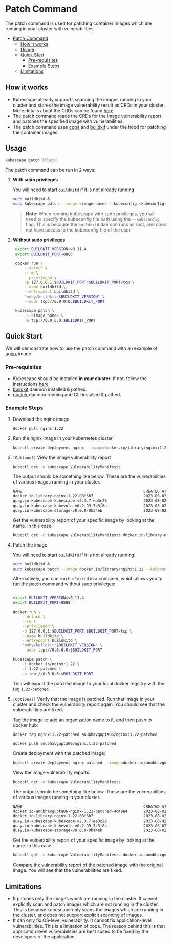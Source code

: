 # Patch Command

The patch command is used for patching container images which are running in your cluster with vulnerabilities.

- [Patch Command](#patch-command)
  - [How it works](#how-it-works)
  - [Usage](#usage)
  - [Quick Start](#quick-start)
    - [Pre-requisites](#pre-requisites)
    - [Example Steps](#example-steps)
  - [Limitations](#limitations)

## How it works

- Kubescape already supports scanning the images running in your cluster and stores the image vulnerability result as CRDs in your cluster. More details about the CRDs can be found [here](https://hub.armosec.io/docs/vulnerabilities-relevancy#overview).
- The patch command reads the CRDs for the image vulnerability report and patches the specified image with vulnerabilities.
- The patch command uses [copa](https://github.com/project-copacetic/copacetic) and [buildkit](https://github.com/moby/buildkit) under the hood for patching the container images.

## Usage

```bash
kubescape patch [flags]
```

The patch command can be run in 2 ways:
1. **With sudo privileges**

    You will need to start `buildkitd` if it is not already running
  
    ```bash
    sudo buildkitd & 
    sudo kubescape patch --image <image-name> --kubeconfig <kubeconfig-file-path>
    ```


    > **Note:** When running kubescape with sudo privileges, you will need to specify the kubeconfig file path using the `--kubeconfig` flag. This is because the `buildkitd` daemon runs as root, and does not have access to the kubeconfig file of the user.

2. **Without sudo privileges**

   ```bash
    export BUILDKIT_VERSION=v0.11.4
    export BUILDKIT_PORT=8888

    docker run \
        --detach \
        --rm \
        --privileged \
        -p 127.0.0.1:$BUILDKIT_PORT:$BUILDKIT_PORT/tcp \
        --name buildkitd \
        --entrypoint buildkitd \
        "moby/buildkit:$BUILDKIT_VERSION" \
        --addr tcp://0.0.0.0:$BUILDKIT_PORT

    kubescape patch \
        -i <image-name> \
        -a tcp://0.0.0.0:$BUILDKIT_PORT
   ```

## Quick Start

We will demonstrate how to use the patch command with an example of [nginx](https://www.nginx.com/) image.

### Pre-requisites

- Kubescape should be installed **in your cluster**. If not, follow the instructions [here](https://hub.armosec.io/docs/installation-of-armo-in-cluster#scanning-a-cluster)
- [buildkit](https://github.com/moby/buildkit) daemon installed & pathed.
- [docker](https://docs.docker.com/desktop/install/linux-install/#generic-installation-steps) daemon running and CLI installed & pathed.

### Example Steps

1. Download the nginx image
    ```bash
    docker pull nginx:1.22
    ```

2. Run the nginx image in your kubernetes cluster
    ```bash
    kubectl create deployment nginx --image=docker.io/library/nginx:1.22
    ```

3. `[Optional]` View the image vulnerability report
    ```bash
    kubectl get -n kubescape VulnerabilityManifests
    ```

    The output should be something like below. These are the vulnerabilities of various images running in your cluster.
    ```bash
    NAME                                                     CREATED AT
    docker.io-library-nginx-1.22-08f6b7                      2023-08-02T20:26:31Z
    quay.io-kubescape-kubescape-v2.3.7-ea3c26                2023-08-02T15:36:16Z
    quay.io-kubescape-kubevuln-v0.2.99-7c3f8a                2023-08-02T15:36:13Z
    quay.io-kubescape-storage-v0.0.8-0ba4eb                  2023-08-02T15:36:00Z
    ```

    Get the vulnerability report of your specific image by looking at the name. In this case:
    ```bash
    kubectl get -n kubescape VulnerabilityManifests docker.io-library-nginx-1.22-08f6b7 -o json > nginx-vuln.json
    ```

4. Patch the image. 
    
    You will need to start `buildkitd` if it is not already running:

    ```bash
    sudo buildkitd & 
    sudo kubescape patch --image docker.io/library/nginx:1.22 --kubeconfig ~/.kube/config --tag 1.22-patched
    ```

    Alternatively, you can run `buildkitd` in a container, which allows you to run the patch command without sudo privileges:

    ```bash

    export BUILDKIT_VERSION=v0.11.4
    export BUILDKIT_PORT=8888

    docker run \
        --detach \
        --rm \
        --privileged \
        -p 127.0.0.1:$BUILDKIT_PORT:$BUILDKIT_PORT/tcp \
        --name buildkitd \
        --entrypoint buildkitd \
        "moby/buildkit:$BUILDKIT_VERSION" \
        --addr tcp://0.0.0.0:$BUILDKIT_PORT

    kubescape patch \
        -i docker.io/nginx:1.22 \
        -t 1.22-patched \
        -a tcp://0.0.0.0:$BUILDKIT_PORT

    ```
    
    This will export the patched image to your local docker registry with the tag `1.22-patched`.

5. `[Optional]` Verify that the image is patched. Run that image in your cluster and check the vulnerability report again. You should see that the vulnerabilities are fixed.

    Tag the image to add an organization name to it, and then push to docker hub:
    ```bash
    docker tag nginx:1.22-patched anubhavgupta06/nginx:1.22-patched
    ```
    ```bash
    docker push anubhavgupta06/nginx:1.22-patched
    ```
    
    Create deployment with the patched image:

    ```bash
    kubectl create deployment nginx-patched --image=docker.io/anubhavgupta06/nginx:1.22-patched
    ```

    View the image vulnerability reports:
    ```bash
    kubectl get -n kubescape VulnerabilityManifests
    ```

    The output should be something like below. These are the vulnerabilities of various images running in your cluster.
    ```bash
    NAME                                                     CREATED AT
    docker.io-anubhavgupta06-nginx-1.22-patched-4c49e4       2023-08-02T20:32:40Z
    docker.io-library-nginx-1.22-08f6b7                      2023-08-02T20:26:31Z
    quay.io-kubescape-kubescape-v2.3.7-ea3c26                2023-08-02T15:36:16Z
    quay.io-kubescape-kubevuln-v0.2.99-7c3f8a                2023-08-02T15:36:13Z
    quay.io-kubescape-storage-v0.0.8-0ba4eb                  2023-08-02T15:36:00Z
    ```

    Get the vulnerability report of your specific image by looking at the name. In this case:
    ```bash
    kubectl get -n kubescape VulnerabilityManifests docker.io-anubhavgupta06-nginx-1.22-patched-4c49e4 -o json > nginx-vuln-patched.json
    ```

    Compare the vulnerability report of the patched image with the original image. You will see that the vulnerabilities are fixed.


## Limitations

- It patches only the images which are running in the cluster. It cannot explicitly scan and patch images which are not running in the cluster. This is because kubescape only scans the images which are running in the cluster, and does not support explicit scanning of images.
- It can only fix OS-level vulnerability. It cannot fix application-level vulnerabilities. This is a limitation of copa. The reason behind this is that application level vulnerabilities are best suited to be fixed by the developers of the application.